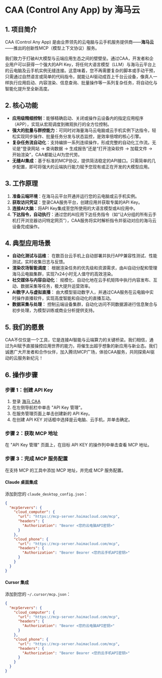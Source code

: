 # **CAA (Control Any App) by 海马云**

## **1. 项目简介**

CAA (Control Any App) 是由业界领先的云电脑与云手机服务提供商——**海马云**——推出的创新性MCP（模型上下文协议）服务。

我们致力于打破AI大模型与云端应用生态之间的壁壁垒。通过CAA，开发者和企业用户可以获得一个强大的API Key，将任何大语言模型（LLM）与海马云平台上的云电脑及云手机实例无缝连接。这意味着，您不再需要复杂的脚本或手动干预，只需通过自然语言或简单的代码指令，就能让AI驱动成百上千台云设备，像真人一样执行应用启动、内容渲染、信息查询、批量操作等一系列复杂任务，将自动化与智能化提升至全新高度。

## **2. 核心功能**

*   **应用级精细控制**：能够精确启动、关闭或操作云设备内的指定应用程序（APP），实现从宏观调度到微观执行的全方位控制。
*   **强大的批量与群控能力**：可同时对海量海马云电脑或云手机实例下达指令，轻松实现同步操作、批量任务分发与状态监控，是效率倍增的核心引擎。
*   **复杂任务流自动化**：支持编排一系列连续操作，形成完整的自动化工作流。无论是“登录网站 -> 查询数据 -> 生成报告”还是“打开渲染软件 -> 加载文件 -> 开始渲染”，CAA都能让AI为您代劳。
*   **无缝AI集成**：基于标准的MCP协议，提供简洁稳定的API接口。只需简单的几步配置，即可将强大的云端执行能力赋予您现有或正在开发的大模型应用。

## **3. 工作原理**

1.  **准备云端环境**：在海马云平台开通并运行您的云电脑或云手机实例。
2.  **获取访问凭证**：登录CAA服务平台，创建应用并获取专属的API Key。
3.  **连接AI大脑**：将API Key集成至您所使用的大语言模型或AI应用中。
4.  **下达指令，自动执行**：通过您的AI应用下达任务指令（如“让A分组的所有云手机打开浏览器访问特定网页”），CAA服务将实时解析指令并驱动对应的海马云设备完成操作。

## **4. 典型应用场景**

*   **自动化测试与运维**：
    在数百台云手机上自动部署并执行APP兼容性测试、性能测试，实时收集日志与反馈。
*   **渲染农场智能调度**：
    根据渲染任务的优先级和资源需求，由AI自动分配和管理海马云电脑集群，实现7x24小时无人值守的高效渲染。
*   **社交媒体与内容自动化**：
    规模化、自动化地在云手机矩阵中执行内容发布、互动、数据采集等任务，极大提升运营效率。
*   **AI数字人与虚拟直播**：
    由大模型驱动数字人，并通过CAA服务在云电脑中实时操作直播软件，实现高度智能和自动化的直播互动。
*   **数据采集与处理**：
    控制云端设备集群，自动化访问不同数据源进行信息聚合与初步处理，为模型训练或商业分析提供支持。

## **5. 我们的愿景**

CAA不仅仅是一个工具，它是连接AI智能与云端算力的关键桥梁。我们相信，通过为AI赋予直接操控应用世界的能力，将催生出超乎想象的新应用与新业态。我们诚邀广大开发者和合作伙伴，加入腾讯MCP广场，体验CAA服务，共同探索AI驱动的云服务新纪元！

## **6. 操作步骤**

### 步骤 1：创建 API Key

1. 登录 [海马 CAA](https://caa.haimacloud.com/)
2. 在左侧导航栏中单击 "API Key 管理"。
3. 在服务管理页面上单击创建新的 API Key。
4. 在创建 API KEY 对话框中选择是云电脑、云手机，并单击确定。

### 步骤 2：获取 MCP 地址

在 "API Key 管理" 页面上，在目标 API KEY 的操作列中单击查看 MCP 地址。

### 步骤 3：完成 MCP 服务配置

在支持 MCP 的工具中添加 MCP 地址，并完成 MCP 服务配置。

#### Claude 桌面集成

添加到您的 `claude_desktop_config.json`：

```json
{
  "mcpServers": {
    "cloud_computer": {
      "url": "https://mcp-server.haimacloud.com/mcp",
      "headers": {
        "Authorization": "Bearer <您的云电脑API密钥>"
      }
    },
    "cloud_phone": {
      "url": "https://mcp-server.haimacloud.com/mcp",
      "headers": {
        "Authorization": "Bearer Bearer <您的云手机API密钥>"
      }
    }
  }
}
```

#### Cursor 集成

添加到您的 `~/.cursor/mcp.json`：

```json
{
  "mcpServers": {
    "cloud_computer": {
      "url": "https://mcp-server.haimacloud.com/mcp",
      "headers": {
        "Authorization": "Bearer <您的云电脑API密钥>"
      }
    },
    "cloud_phone": {
      "url": "https://mcp-server.haimacloud.com/mcp",
      "headers": {
        "Authorization": "Bearer Bearer <您的云手机API密钥>"
      }
    }
  }
}
```

